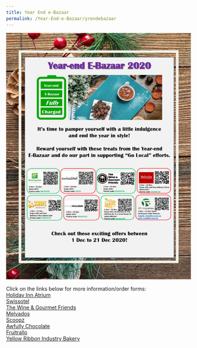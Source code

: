 ```yaml
---
title: Year End e-Bazaar
permalink: /Year-End-e-Bazaar/yrendebazaar
---
```

![](/images/ebazaar.png)

Click on the links below  for more information/order forms:  
[Holiday Inn Atrium](https://holiday-inn-singapore-atrium-estore.myshopify.com/collections/christmas-collection)   
[Swissotel](https://docs.google.com/forms/d/e/1FAIpQLScFQjdQyRiapUhBQBoNBqXvturRZk-_npWPQWFa13sC6HjQSA/viewform?gxids=7757)  
[The Wine & Gourmet Friends](https://twgf.sg/)  
[Melvados](https://melvados.com/)       
[Scoopz](https://www.scoopz.com.sg/)  
[Awfully Chocolate](https://www.awfullychocolate.com/)    
[Fruitrallo](https://docs.google.com/forms/d/e/1FAIpQLSfv6-vL5SX5QS8oM2QPTBdf-keaXvrIt3_Vk0oXwfQf9PsTPQ/viewform?gxids=7757)   
[Yellow Ribbon Industry Bakery](https://drive.google.com/file/d/1QpcCWIxIJ_kNqCefVWbnfVAZwpL2pfpB/view)